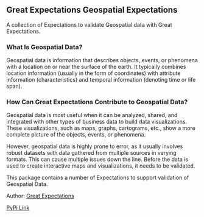 ## Great Expectations Geospatial Expectations
A collection of Expectations to validate Geospatial data with Great Expectations.

### What Is Geospatial Data?

Geospatial data is information that describes objects, events, or phenomena with a location on or near the surface of the earth. It typically combines location information (usually in the form of coordinates) with attribute information (characteristics) and temporal information (denoting time or life span).

### How Can Great Expectations Contribute to Geospatial Data?

Geospatial data is most useful when it can be analyzed, shared, and integrated with other types of business data to build data visualizations. These visualizations, such as maps, graphs, cartograms, etc., show a more complete picture of the objects, events, or phenomena.

However, geospatial data is highly prone to error, as it usually involves robust datasets with data gathered from multiple sources in varying formats. This can cause multiple issues down the line. Before the data is used to create interactive maps and visualizations, it needs to be validated.

This package contains a number of Expectations to support validation of Geospatial Data.

Author: [Great Expectations](https://github.com/great-expectations/great_expectations)

[PyPi Link](https://python.org/pypi/great_expectations_geospatial_expectations)

